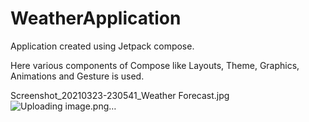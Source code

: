 # WeatherApplication

Application created using Jetpack compose.

Here various components of Compose like Layouts, Theme, Graphics, Animations and Gesture is used.

Screenshot_20210323-230541_Weather Forecast.jpg![Uploading image.png…]()
